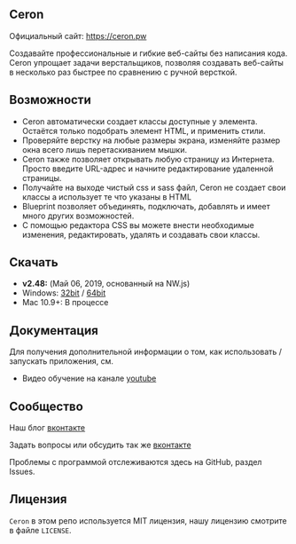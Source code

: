 ## Ceron

Официальный сайт: https://ceron.pw

Создавайте профессиональные и гибкие веб-сайты без написания кода. Ceron упрощает задачи верстальщиков, позволяя создавать веб-сайты в несколько раз быстрее по сравнению с ручной версткой.


## Возможности

* Ceron автоматически создает классы доступные у элемента. Остаётся только подобрать элемент HTML, и применить стили.
* Проверяйте верстку на любые размеры экрана, изменяйте размер окна всего лишь перетаскиванием мышки.
* Ceron также позволяет открывать любую страницу из Интернета. Просто введите URL-адрес и начните редактирование удаленной страницы.
* Получайте на выходе чистый css и sass файл, Ceron не создает свои классы а использует те что указаны в HTML
* Blueprint позволяет объединять, подключать, добавлять и имеет много других возможностей.
* С помощью редактора CSS вы можете внести необходимые изменения, редактировать, удалять и создавать свои классы.

## Скачать
* **v2.48:** (Май 06, 2019, основанный на NW.js) 
 * Windows: [32bit](https://ceron.pw/setup/win/32/ceron.exe) / [64bit](https://ceron.pw/setup/win/64/ceron.exe)
 * Mac 10.9+: В процессе

## Документация

Для получения дополнительной информации о том, как использовать / запускать приложения, см.

* Видео обучение на канале [youtube](https://www.youtube.com/channel/UCILNJDfu_frGFXJTPYxjrtQ)

## Сообщество

Наш блог [вконтакте](https://vk.com/ceron_app)

Задать вопросы или обсудить так же [вконтакте](https://vk.com/board162277058)

Проблемы с программой отслеживаются здесь на GitHub, раздел Issues.

## Лицензия

`Ceron` в этом репо используется MIT лицензия, нашу лицензию смотрите в файле `LICENSE`.
